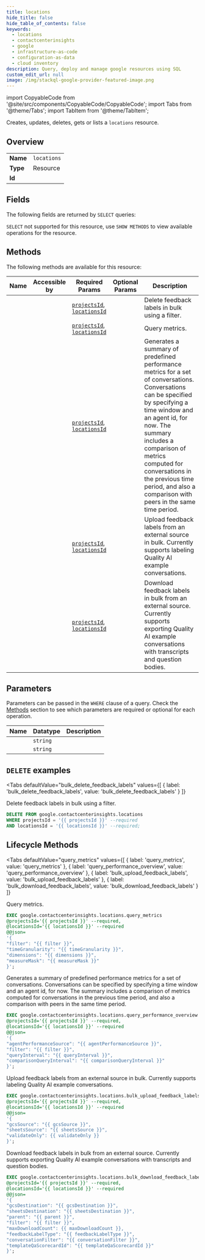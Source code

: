 ```yaml
--- 
title: locations
hide_title: false
hide_table_of_contents: false
keywords:
  - locations
  - contactcenterinsights
  - google
  - infrastructure-as-code
  - configuration-as-data
  - cloud inventory
description: Query, deploy and manage google resources using SQL
custom_edit_url: null
image: /img/stackql-google-provider-featured-image.png
---
```


import CopyableCode from '@site/src/components/CopyableCode/CopyableCode';
import Tabs from '@theme/Tabs';
import TabItem from '@theme/TabItem';

Creates, updates, deletes, gets or lists a <code>locations</code> resource.

## Overview
<table><tbody>
<tr><td><b>Name</b></td><td><code>locations</code></td></tr>
<tr><td><b>Type</b></td><td>Resource</td></tr>
<tr><td><b>Id</b></td><td><CopyableCode code="google.contactcenterinsights.locations" /></td></tr>
</tbody></table>

## Fields

The following fields are returned by `SELECT` queries:

`SELECT` not supported for this resource, use `SHOW METHODS` to view available operations for the resource.


## Methods

The following methods are available for this resource:

<table>
<thead>
    <tr>
    <th>Name</th>
    <th>Accessible by</th>
    <th>Required Params</th>
    <th>Optional Params</th>
    <th>Description</th>
    </tr>
</thead>
<tbody>
<tr>
    <td><a href="#bulk_delete_feedback_labels"><CopyableCode code="bulk_delete_feedback_labels" /></a></td>
    <td><CopyableCode code="delete" /></td>
    <td><a href="#parameter-projectsId"><code>projectsId</code></a>, <a href="#parameter-locationsId"><code>locationsId</code></a></td>
    <td></td>
    <td>Delete feedback labels in bulk using a filter.</td>
</tr>
<tr>
    <td><a href="#query_metrics"><CopyableCode code="query_metrics" /></a></td>
    <td><CopyableCode code="exec" /></td>
    <td><a href="#parameter-projectsId"><code>projectsId</code></a>, <a href="#parameter-locationsId"><code>locationsId</code></a></td>
    <td></td>
    <td>Query metrics.</td>
</tr>
<tr>
    <td><a href="#query_performance_overview"><CopyableCode code="query_performance_overview" /></a></td>
    <td><CopyableCode code="exec" /></td>
    <td><a href="#parameter-projectsId"><code>projectsId</code></a>, <a href="#parameter-locationsId"><code>locationsId</code></a></td>
    <td></td>
    <td>Generates a summary of predefined performance metrics for a set of conversations. Conversations can be specified by specifying a time window and an agent id, for now. The summary includes a comparison of metrics computed for conversations in the previous time period, and also a comparison with peers in the same time period.</td>
</tr>
<tr>
    <td><a href="#bulk_upload_feedback_labels"><CopyableCode code="bulk_upload_feedback_labels" /></a></td>
    <td><CopyableCode code="exec" /></td>
    <td><a href="#parameter-projectsId"><code>projectsId</code></a>, <a href="#parameter-locationsId"><code>locationsId</code></a></td>
    <td></td>
    <td>Upload feedback labels from an external source in bulk. Currently supports labeling Quality AI example conversations.</td>
</tr>
<tr>
    <td><a href="#bulk_download_feedback_labels"><CopyableCode code="bulk_download_feedback_labels" /></a></td>
    <td><CopyableCode code="exec" /></td>
    <td><a href="#parameter-projectsId"><code>projectsId</code></a>, <a href="#parameter-locationsId"><code>locationsId</code></a></td>
    <td></td>
    <td>Download feedback labels in bulk from an external source. Currently supports exporting Quality AI example conversations with transcripts and question bodies.</td>
</tr>
</tbody>
</table>

## Parameters

Parameters can be passed in the `WHERE` clause of a query. Check the [Methods](#methods) section to see which parameters are required or optional for each operation.

<table>
<thead>
    <tr>
    <th>Name</th>
    <th>Datatype</th>
    <th>Description</th>
    </tr>
</thead>
<tbody>
<tr id="parameter-locationsId">
    <td><CopyableCode code="locationsId" /></td>
    <td><code>string</code></td>
    <td></td>
</tr>
<tr id="parameter-projectsId">
    <td><CopyableCode code="projectsId" /></td>
    <td><code>string</code></td>
    <td></td>
</tr>
</tbody>
</table>

## `DELETE` examples

<Tabs
    defaultValue="bulk_delete_feedback_labels"
    values={[
        { label: 'bulk_delete_feedback_labels', value: 'bulk_delete_feedback_labels' }
    ]}
>
<TabItem value="bulk_delete_feedback_labels">

Delete feedback labels in bulk using a filter.

```sql
DELETE FROM google.contactcenterinsights.locations
WHERE projectsId = '{{ projectsId }}' --required
AND locationsId = '{{ locationsId }}' --required;
```
</TabItem>
</Tabs>


## Lifecycle Methods

<Tabs
    defaultValue="query_metrics"
    values={[
        { label: 'query_metrics', value: 'query_metrics' },
        { label: 'query_performance_overview', value: 'query_performance_overview' },
        { label: 'bulk_upload_feedback_labels', value: 'bulk_upload_feedback_labels' },
        { label: 'bulk_download_feedback_labels', value: 'bulk_download_feedback_labels' }
    ]}
>
<TabItem value="query_metrics">

Query metrics.

```sql
EXEC google.contactcenterinsights.locations.query_metrics 
@projectsId='{{ projectsId }}' --required, 
@locationsId='{{ locationsId }}' --required 
@@json=
'{
"filter": "{{ filter }}", 
"timeGranularity": "{{ timeGranularity }}", 
"dimensions": "{{ dimensions }}", 
"measureMask": "{{ measureMask }}"
}';
```
</TabItem>
<TabItem value="query_performance_overview">

Generates a summary of predefined performance metrics for a set of conversations. Conversations can be specified by specifying a time window and an agent id, for now. The summary includes a comparison of metrics computed for conversations in the previous time period, and also a comparison with peers in the same time period.

```sql
EXEC google.contactcenterinsights.locations.query_performance_overview 
@projectsId='{{ projectsId }}' --required, 
@locationsId='{{ locationsId }}' --required 
@@json=
'{
"agentPerformanceSource": "{{ agentPerformanceSource }}", 
"filter": "{{ filter }}", 
"queryInterval": "{{ queryInterval }}", 
"comparisonQueryInterval": "{{ comparisonQueryInterval }}"
}';
```
</TabItem>
<TabItem value="bulk_upload_feedback_labels">

Upload feedback labels from an external source in bulk. Currently supports labeling Quality AI example conversations.

```sql
EXEC google.contactcenterinsights.locations.bulk_upload_feedback_labels 
@projectsId='{{ projectsId }}' --required, 
@locationsId='{{ locationsId }}' --required 
@@json=
'{
"gcsSource": "{{ gcsSource }}", 
"sheetsSource": "{{ sheetsSource }}", 
"validateOnly": {{ validateOnly }}
}';
```
</TabItem>
<TabItem value="bulk_download_feedback_labels">

Download feedback labels in bulk from an external source. Currently supports exporting Quality AI example conversations with transcripts and question bodies.

```sql
EXEC google.contactcenterinsights.locations.bulk_download_feedback_labels 
@projectsId='{{ projectsId }}' --required, 
@locationsId='{{ locationsId }}' --required 
@@json=
'{
"gcsDestination": "{{ gcsDestination }}", 
"sheetsDestination": "{{ sheetsDestination }}", 
"parent": "{{ parent }}", 
"filter": "{{ filter }}", 
"maxDownloadCount": {{ maxDownloadCount }}, 
"feedbackLabelType": "{{ feedbackLabelType }}", 
"conversationFilter": "{{ conversationFilter }}", 
"templateQaScorecardId": "{{ templateQaScorecardId }}"
}';
```
</TabItem>
</Tabs>
